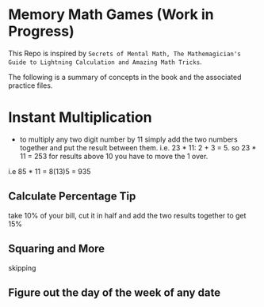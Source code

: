 # Memory Math Games (Work in Progress)

This Repo is inspired by `Secrets of Mental Math, The Mathemagician's Guide to Lightning Calculation and Amazing Math Tricks`.

The following is a summary of concepts in the book and the associated practice files.

# Instant Multiplication
- to multiply any two digit number by 11 simply add the two numbers together and put the result between them.
i.e. 23 * 11: 2 + 3 = 5. so 23 * 11 = 253
for results above 10 you have to move the 1 over.

i.e 85 * 11 = 8(13)5 = 935

## Calculate Percentage Tip
take 10% of your bill, cut it in half and add the two results together to get 15%

## Squaring and More
skipping

## Figure out the day of the week of any date
